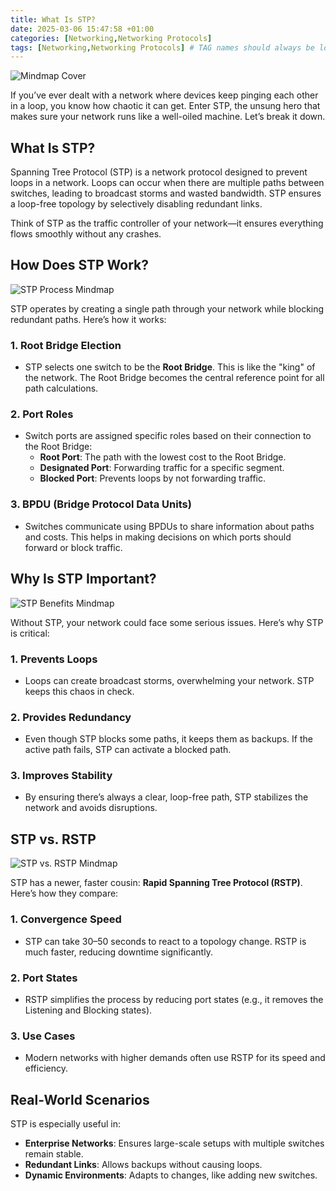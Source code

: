 ```yaml
---
title: What Is STP?
date: 2025-03-06 15:47:58 +01:00
categories: [Networking,Networking Protocols]
tags: [Networking,Networking Protocols] # TAG names should always be lowercase
---
```


![Mindmap Cover](https://raw.githubusercontent.com/secusavvy/secusavvy.github.io/refs/heads/master/assets/Posts_img/Networking/16/Spanning%20Tree%20Protocol%20(STP).png)  

If you’ve ever dealt with a network where devices keep pinging each other in a loop, you know how chaotic it can get. Enter STP, the unsung hero that makes sure your network runs like a well-oiled machine. Let’s break it down.  

## What Is STP?  

Spanning Tree Protocol (STP) is a network protocol designed to prevent loops in a network. Loops can occur when there are multiple paths between switches, leading to broadcast storms and wasted bandwidth. STP ensures a loop-free topology by selectively disabling redundant links.  

Think of STP as the traffic controller of your network—it ensures everything flows smoothly without any crashes.  

## How Does STP Work?  

![STP Process Mindmap](https://raw.githubusercontent.com/secusavvy/secusavvy.github.io/refs/heads/master/assets/Posts_img/Networking/16/STP%20Process.png)  

STP operates by creating a single path through your network while blocking redundant paths. Here’s how it works:  

### 1. **Root Bridge Election**  
   - STP selects one switch to be the **Root Bridge**. This is like the "king" of the network. The Root Bridge becomes the central reference point for all path calculations.  

### 2. **Port Roles**  
   - Switch ports are assigned specific roles based on their connection to the Root Bridge:  
     - **Root Port**: The path with the lowest cost to the Root Bridge.  
     - **Designated Port**: Forwarding traffic for a specific segment.  
     - **Blocked Port**: Prevents loops by not forwarding traffic.  

### 3. **BPDU (Bridge Protocol Data Units)**  
   - Switches communicate using BPDUs to share information about paths and costs. This helps in making decisions on which ports should forward or block traffic.  

## Why Is STP Important?  

![STP Benefits Mindmap](https://raw.githubusercontent.com/secusavvy/secusavvy.github.io/refs/heads/master/assets/Posts_img/Networking/16/Benefits%20of%20STP.png)  

Without STP, your network could face some serious issues. Here’s why STP is critical:  

### 1. **Prevents Loops**  
   - Loops can create broadcast storms, overwhelming your network. STP keeps this chaos in check.  

### 2. **Provides Redundancy**  
   - Even though STP blocks some paths, it keeps them as backups. If the active path fails, STP can activate a blocked path.  

### 3. **Improves Stability**  
   - By ensuring there’s always a clear, loop-free path, STP stabilizes the network and avoids disruptions.  

## STP vs. RSTP  

![STP vs. RSTP Mindmap](https://raw.githubusercontent.com/secusavvy/secusavvy.github.io/refs/heads/master/assets/Posts_img/Networking/16/STP%20vs.%20RSTP%20(Rapid%20Spanning%20Tree%20Protocol).png)  

STP has a newer, faster cousin: **Rapid Spanning Tree Protocol (RSTP)**. Here’s how they compare:  

### 1. **Convergence Speed**  
   - STP can take 30–50 seconds to react to a topology change. RSTP is much faster, reducing downtime significantly.  

### 2. **Port States**  
   - RSTP simplifies the process by reducing port states (e.g., it removes the Listening and Blocking states).  

### 3. **Use Cases**  
   - Modern networks with higher demands often use RSTP for its speed and efficiency.  

## Real-World Scenarios  

STP is especially useful in:  
- **Enterprise Networks**: Ensures large-scale setups with multiple switches remain stable.  
- **Redundant Links**: Allows backups without causing loops.  
- **Dynamic Environments**: Adapts to changes, like adding new switches.  
